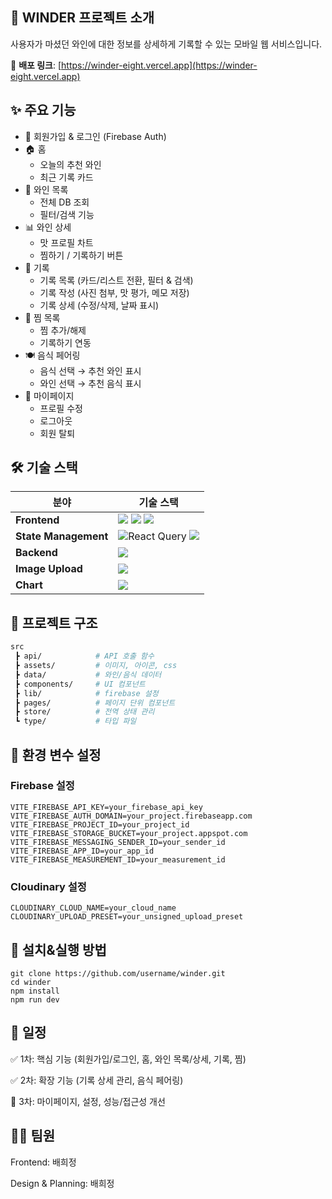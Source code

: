 ## 🍷 WINDER 프로젝트 소개

사용자가 마셨던 와인에 대한 정보를 상세하게 기록할 수 있는 모바일 웹 서비스입니다.

🔗 **배포 링크**: [https://winder-eight.vercel.app](https://winder-eight.vercel.app)

## ✨ 주요 기능

- 🔐 회원가입 & 로그인 (Firebase Auth)
- 🏠 홈
  - 오늘의 추천 와인
  - 최근 기록 카드
- 🍷 와인 목록
  - 전체 DB 조회
  - 필터/검색 기능
- 📊 와인 상세
  - 맛 프로필 차트
  - 찜하기 / 기록하기 버튼
- 📝 기록
  - 기록 목록 (카드/리스트 전환, 필터 & 검색)
  - 기록 작성 (사진 첨부, 맛 평가, 메모 저장)
  - 기록 상세 (수정/삭제, 날짜 표시)
- 💖 찜 목록
  - 찜 추가/해제
  - 기록하기 연동
- 🍽 음식 페어링
  - 음식 선택 → 추천 와인 표시
  - 와인 선택 → 추천 음식 표시
- 🙋 마이페이지
  - 프로필 수정
  - 로그아웃
  - 회원 탈퇴

## 🛠 기술 스택

| 분야                 | 기술 스택                                                                                                                                                                                                                                                                                                                                                                |
| -------------------- | ------------------------------------------------------------------------------------------------------------------------------------------------------------------------------------------------------------------------------------------------------------------------------------------------------------------------------------------------------------------------ |
| **Frontend**         | <img src="https://img.shields.io/badge/react-%2361DAFB.svg?&style=for-the-badge&logo=react&logoColor=black" /> <img src="https://img.shields.io/badge/typescript-%233178C6.svg?&style=for-the-badge&logo=typescript&logoColor=white" /> <img src="https://img.shields.io/badge/tailwind%20css-%2338B2AC.svg?&style=for-the-badge&logo=tailwind%20css&logoColor=white" /> |
| **State Management** | ![React Query](https://img.shields.io/badge/-React%20Query-FF4154?style=for-the-badge&logo=react%20query&logoColor=white) <img src="https://img.shields.io/badge/zustand-000000?style=for-the-badge&logo=zustand&logoColor=yellow" />                                                                                                                                    |
| **Backend**          | <img src="https://img.shields.io/badge/firebase-%23FFCA28.svg?&style=for-the-badge&logo=firebase&logoColor=black" />                                                                                                                                                                                                                                                     |
| **Image Upload**     | <img src="https://img.shields.io/badge/cloudinary-3448C5?style=for-the-badge&logo=cloudinary&logoColor=white" />                                                                                                                                                                                                                                                         |
| **Chart**            | <img src="https://img.shields.io/badge/recharts-00C49F?style=for-the-badge&logo=recharts&logoColor=white" />                                                                                                                                                                                                                                                             |

## 📂 프로젝트 구조

```bash
src
 ┣ api/            # API 호출 함수
 ┣ assets/         # 이미지, 아이콘, css
 ┣ data/           # 와인/음식 데이터
 ┣ components/     # UI 컴포넌트
 ┣ lib/            # firebase 설정
 ┣ pages/          # 페이지 단위 컴포넌트
 ┣ store/          # 전역 상태 관리
 ┗ type/           # 타입 파일
```

## 🔑 환경 변수 설정

### Firebase 설정

```
VITE_FIREBASE_API_KEY=your_firebase_api_key
VITE_FIREBASE_AUTH_DOMAIN=your_project.firebaseapp.com
VITE_FIREBASE_PROJECT_ID=your_project_id
VITE_FIREBASE_STORAGE_BUCKET=your_project.appspot.com
VITE_FIREBASE_MESSAGING_SENDER_ID=your_sender_id
VITE_FIREBASE_APP_ID=your_app_id
VITE_FIREBASE_MEASUREMENT_ID=your_measurement_id
```

### Cloudinary 설정

```
CLOUDINARY_CLOUD_NAME=your_cloud_name
CLOUDINARY_UPLOAD_PRESET=your_unsigned_upload_preset
```

## 🚀 설치&실행 방법

```
git clone https://github.com/username/winder.git
cd winder
npm install
npm run dev
```

## 📌 일정

✅ 1차: 핵심 기능 (회원가입/로그인, 홈, 와인 목록/상세, 기록, 찜)

✅ 2차: 확장 기능 (기록 상세 관리, 음식 페어링)

🚧 3차: 마이페이지, 설정, 성능/접근성 개선

## 👨‍💻 팀원

Frontend: 배희정

Design & Planning: 배희정
